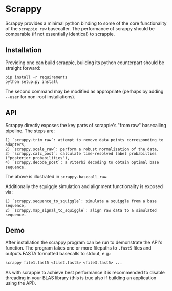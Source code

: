 Scrappy
=======

Scrappy provides a minimal python binding to some of the core functionality of the `scrappie raw` basecaller. The performance of scrappy should be comparable (if not essentially identical) to scrappie.

Installation
------------

Providing one can build scrappie, building its python counterpart should be
straight forward:

    pip install -r requirements
    python setup.py install

The second command may be modified as appropriate (perhaps by adding `--user`
for non-root installations).

API
---

Scrappy directly exposes the key parts of scrappie's "from raw" basecalling
pipeline. The steps are:

    1) `scrappy.trim_raw`: attempt to remove data points corresponding to adapters,
    2) `scrappy.scale_raw`: perform a robust normalization of the data,
    3) `scrappy.calc_post`: calculate time-resolved label probabilties ("posterior probabilities"),
    4) `scrappy.decode_post`: a Viterbi decoding to obtain optimal base sequence.

The above is illustrated in `scrappy.basecall_raw`.

Additionally the squiggle simulation and alignment functionality is exposed via:

    1) `scrappy.sequence_to_squiggle`: simulate a squiggle from a base sequence,
    2) `scrappy.map_signal_to_squiggle`: align raw data to a simulated sequence.

Demo
----

After installation the scrappy program can be run to demonstrate the API's
function. The program takes one or more filepaths to `.fast5` files and outputs
FASTA formatted basecalls to stdout, e.g.:

    scrappy file1.fast5 <file2.fast5> <file3.fast5> ...

As with scrappie to achieve best performance it is recommended to disable
threading in your BLAS library (this is true also if building an application
using the API).

